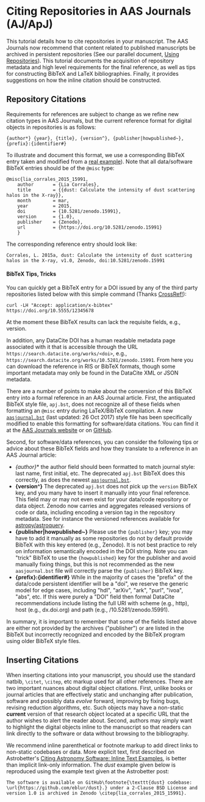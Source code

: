 # Citing Repositories in AAS Journals (AJ/ApJ)

This tutorial details how to cite repositories in your manuscript. The AAS Journals now recommend that content related to published manuscripts be archived in persistent repositories (See our parallel document, [Using Repositories](UsingRepositories.md)). This tutorial documents the acquisition of repository metadata and high level requirements for the final reference, as well as tips for constructing BibTeX and LaTeX bibliographies. Finally, it provides suggestions on how the inline citation should be constructed.

## Repository Citations

  Requirements for references are subject to change as we refine new citation types in AAS Journals, but the current reference format for digital objects in repositories is as follows:

    {author*} {year}, {title}, {version^}, {publisher|howpublished~}, {prefix}:{identifier#}

  To illustrate and document this format, we use a corresponding BibTeX entry taken and modified from a [real example](https://doi.org/10.5281/zenodo.15991)). Note that all data/software BibTeX entries should be of the `@misc` type: 

    @misc{lia_corrales_2015_15991,
        author       = {Lia Corrales},
        title        = {{dust: Calculate the intensity of dust scattering halos in the X-ray}},
        month        = mar,
        year         = 2015,
        doi          = {10.5281/zenodo.15991},
        version      = {1.0},
        publisher    = {Zenodo},
        url          = {https://doi.org/10.5281/zenodo.15991}
        }
  The corresponding reference entry should look like:

    Corrales, L. 2015a, dust: Calculate the intensity of dust scattering halos in the X-ray, v1.0, Zenodo, doi:10.5281/zenodo.15991
    

#### BibTeX Tips, Tricks
  
  You can quickly get a BibTeX entry for a DOI issued by any of the third party repositories listed below with this simple command (Thanks [CrossRef!](http://labs.crossref.org/resolving-citations-we-dont-need-no-stinkin-parser/)):
  
  ```Shell
  curl -LH "Accept: application/x-bibtex" https://doi.org/10.5555/12345678
  ```
At the moment these BibTeX results can lack the requisite fields, e.g., version. 

  In addition, any DataCite DOI has a human readable metadata page associated with it that is accessible through the URL `https://search.datacite.org/works/<doi>`, e.g., `https://search.datacite.org/works/10.5281/zenodo.15991`. From here you can download the reference in RIS or BibTeX formats, though some important metadata may only be found in the DataCite XML or JSON metadata.
  
  There are a number of points to make about the conversion of this BibTeX entry into a formal reference in an AAS Journal article. First, the antiquated BibTeX style file, `apj.bst`, does not recognize all of these fields when formatting an `@misc` entry during LaTeX/BibTeX compilation. A new [`aasjournal.bst`](http://journals.aas.org/authors/aastex/aasjournal.bst) (last updated: 26 Oct 2017) style file has been specifically modified to enable this formatting for software/data citations. You can find it at the [AAS Journals website](http://journals.aas.org/authors/aastex.html) or on [GitHub](https://github.com/AASJournals/AASTeX60).

  Second, for software/data references, you can consider the following tips or advice about these BibTeX fields and how they translate to a reference in an AAS Journal article: 

  - **{author*}** the author field should been formatted to match journal style: last name, first initial, etc. The deprecated `apj.bst` BibTeX does this correctly, as does the newest [`aasjournal.bst`](http://journals.aas.org/authors/aastex/aasjournal.bst).
  - **{version^}** The deprecated `apj.bst` does not pick up the `version` BibTeX key, and you many have to insert it manually into your final reference. This field may or may not even exist for your data/code repository or data object. Zenodo now carries and aggregates released versions of code or data, including encoding a version tag in the repository metadata. See for instance the versioned references available for [astropy/astroquery](https://doi.org/10.5281/zenodo.591669).
  - **{publisher|howpublished~}** Please use the `{publisher}` key; you may have to add it manually as some repositories do not by default provide BibTeX with this key entered (e.g., Zenodo). It is not best practice to rely on information semantically encoded in the DOI string. Note you can "trick" BibTeX to use the `{howpublished}` key for the publisher and avoid manually fixing things, but this is not recommended as the new `aasjournal.bst` file will correctly parse the `{publisher}` BibTeX key. 
  - **{prefix}:{identifier#}** While in the majority of cases the "prefix" of the data/code persistent identifier will be a "doi", we reserve the generic model for edge cases, including "hdl", "arXiv", "ark", "purl", "ivoa", "abs", etc. If this were purely a "DOI" field then formal DataCite recommendations include listing the full URI with scheme (e.g., http), host (e.g., dx.doi.org) and path (e.g., /10.5281/zenodo.15991). 

  In summary, it is important to remember that some of the fields listed above are either not provided by the archives ("publisher") or are listed in the BibTeX but incorrectly recognized and encoded by the BibTeX program using older BibTeX style files. 

## Inserting Citations

  When inserting citations into your manuscript, you should use the standard natbib, `\citet`, `\citep`, etc markup used for all other references. There are two important nuances about digital object citations. First, unlike books or journal articles that are effectively static and unchanging after publication, software and possibly data *evolve* forward, improving by fixing bugs, revising reduction algorithms, etc. Such objects may have a non-static **current** version of that research object located at a specific URL that the author wishes to alert the reader about. Second, authors may simply want to highlight the digital objects inline to the manuscript so that readers can link directly to the software or data without browsing to the bibliography. 

  We recommend inline parenthetical or footnote markup to add direct links to non-static codebases or data. More explicit text, first described on Astrobetter's [Citing Astronomy Software: Inline Text Examples](https://www.astrobetter.com/blog/2019/07/01/citing-astronomy-software-inline-text-examples/), is better than implicit link-only information. The *dust* example given below is reproduced using the example text given at the Astrobetter post:

```
The software is available on GitHub\footnote{\texttt{dust} codebase: \url{https://github.com/eblur/dust}.} under a 2-Clause BSD License and version 1.0 is archived in Zenodo \citep{lia_corrales_2015_15991}.
```
